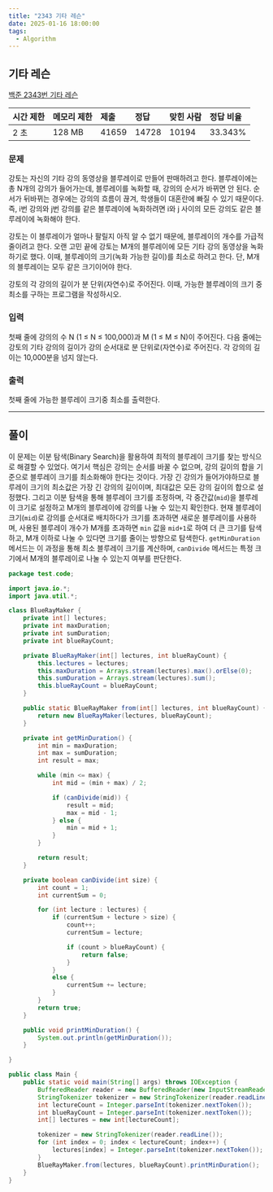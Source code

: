 ```yaml
---
title: "2343 기타 레슨"
date: 2025-01-16 18:00:00
tags: 
  - Algorithm
---
```



## 기타 레슨
[백준 2343번 기타 레슨](https://www.acmicpc.net/problem/2343)

| 시간 제한 | 메모리 제한 | 제출     | 정답    | 맞힌 사람 | 정답 비율   |
|:------|:-------|:-------|:------|:------|:--------|
| 2 초   | 128 MB | 41659 | 14728 | 10194 | 33.343% |

### 문제

강토는 자신의 기타 강의 동영상을 블루레이로 만들어 판매하려고 한다. 
블루레이에는 총 N개의 강의가 들어가는데, 블루레이를 녹화할 때, 강의의 순서가 바뀌면 안 된다. 
순서가 뒤바뀌는 경우에는 강의의 흐름이 끊겨, 학생들이 대혼란에 빠질 수 있기 때문이다. 
즉, i번 강의와 j번 강의를 같은 블루레이에 녹화하려면 i와 j 사이의 모든 강의도 같은 블루레이에 녹화해야 한다.<br>

강토는 이 블루레이가 얼마나 팔릴지 아직 알 수 없기 때문에, 블루레이의 개수를 가급적 줄이려고 한다. 
오랜 고민 끝에 강토는 M개의 블루레이에 모든 기타 강의 동영상을 녹화하기로 했다. 
이때, 블루레이의 크기(녹화 가능한 길이)를 최소로 하려고 한다. 
단, M개의 블루레이는 모두 같은 크기이어야 한다.<br>

강토의 각 강의의 길이가 분 단위(자연수)로 주어진다. 
이때, 가능한 블루레이의 크기 중 최소를 구하는 프로그램을 작성하시오.<br>

### 입력

첫째 줄에 강의의 수 N (1 ≤ N ≤ 100,000)과 M (1 ≤ M ≤ N)이 주어진다. 
다음 줄에는 강토의 기타 강의의 길이가 강의 순서대로 분 단위로(자연수)로 주어진다. 
각 강의의 길이는 10,000분을 넘지 않는다.

### 출력

첫째 줄에 가능한 블루레이 크기중 최소를 출력한다.

---

## 풀이

이 문제는 이분 탐색(Binary Search)을 활용하여 최적의 블루레이 크기를 찾는 방식으로 해결할 수 있었다.
여기서 핵심은 강의는 순서를 바꿀 수 없으며, 강의 길이의 합을 기준으로 블루레이 크기를 최소화해야 한다는 것이다. 
가장 긴 강의가 들어가야하므로 블루레이 크기의 최소값은 가장 긴 강의의 길이이며, 최대값은 모든 강의 길이의 합으로 설정했다. 
그리고 이분 탐색을 통해 블루레이 크기를 조정하며, 
각 중간값(`mid`)을 블루레이 크기로 설정하고 M개의 블루레이에 강의를 나눌 수 있는지 확인한다. 
현재 블루레이 크기(`mid`)로 강의를 순서대로 배치하다가 크기를 초과하면 새로운 블루레이를 사용하며, 
사용된 블루레이 개수가 M개를 초과하면 `min` 값을 `mid+1`로 하여 더 큰 크기를 탐색하고, 
M개 이하로 나눌 수 있다면 크기를 줄이는 방향으로 탐색한다. 
`getMinDuration` 메서드는 이 과정을 통해 최소 블루레이 크기를 계산하며, 
`canDivide` 메서드는 특정 크기에서 M개의 블루레이로 나눌 수 있는지 여부를 판단한다.

```java
package test.code;

import java.io.*;
import java.util.*;

class BlueRayMaker {
    private int[] lectures;
    private int maxDuration;
    private int sumDuration;
    private int blueRayCount;

    private BlueRayMaker(int[] lectures, int blueRayCount) {
        this.lectures = lectures;
        this.maxDuration = Arrays.stream(lectures).max().orElse(0);
        this.sumDuration = Arrays.stream(lectures).sum();
        this.blueRayCount = blueRayCount;
    }

    public static BlueRayMaker from(int[] lectures, int blueRayCount) {
        return new BlueRayMaker(lectures, blueRayCount);
    }

    private int getMinDuration() {
        int min = maxDuration;
        int max = sumDuration;
        int result = max;

        while (min <= max) {
            int mid = (min + max) / 2;

            if (canDivide(mid)) {
                result = mid;
                max = mid - 1;
            } else {
                min = mid + 1;
            }
        }

        return result;
    }

    private boolean canDivide(int size) {
        int count = 1;
        int currentSum = 0;

        for (int lecture : lectures) {
            if (currentSum + lecture > size) {
                count++;
                currentSum = lecture;

                if (count > blueRayCount) {
                    return false;
                }
            }
            else {
                currentSum += lecture;
            }
        }
        return true;
    }

    public void printMinDuration() {
        System.out.println(getMinDuration());
    }

}

public class Main {
    public static void main(String[] args) throws IOException {
        BufferedReader reader = new BufferedReader(new InputStreamReader(System.in));
        StringTokenizer tokenizer = new StringTokenizer(reader.readLine());
        int lectureCount = Integer.parseInt(tokenizer.nextToken());
        int blueRayCount = Integer.parseInt(tokenizer.nextToken());
        int[] lectures = new int[lectureCount];

        tokenizer = new StringTokenizer(reader.readLine());
        for (int index = 0; index < lectureCount; index++) {
            lectures[index] = Integer.parseInt(tokenizer.nextToken());
        }
        BlueRayMaker.from(lectures, blueRayCount).printMinDuration();
    }
}
```